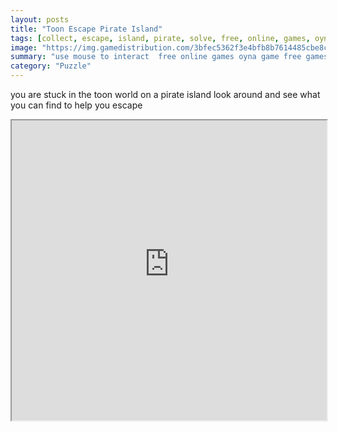 ```yaml
---
layout: posts
title: "Toon Escape Pirate Island"
tags: [collect, escape, island, pirate, solve, free, online, games, oyna, game, free, games, play, play, games]
image: "https://img.gamedistribution.com/3bfec5362f3e4bfb8b7614485cbe8c70.jpg"
summary: "use mouse to interact  free online games oyna game free games play play games"
category: "Puzzle"
---
```


you are stuck in the toon world on a pirate island look around and see what you can find to help you escape

<iframe width="100%" height="480px;" src="https://flash.gamedistribution.com?game=3bfec5362f3e4bfb8b7614485cbe8c70"></iframe>